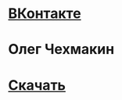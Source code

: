 # [ВКонтакте](https://vk.com/chehmaka)

# Олег Чехмакин

# [Скачать](https://chehmakin.github.io/repkey)
